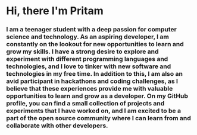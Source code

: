 # Hi, there I'm Pritam
### I am a teenager student with a deep passion for computer science and technology. As an aspiring developer, I am constantly on the lookout for new opportunities to learn and grow my skills. I have a strong desire to explore and experiment with different programming languages and technologies, and I love to tinker with new software and technologies in my free time. In addition to this, I am also an avid participant in hackathons and coding challenges, as I believe that these experiences provide me with valuable opportunities to learn and grow as a developer. On my GitHub profile, you can find a small collection of projects and experiments that I have worked on, and I am excited to be a part of the open source community where I can learn from and collaborate with other developers.
<!-- ------- 

### Languages

<div align="left">
    <img src="https://cdn.jsdelivr.net/gh/devicons/devicon/icons/python/python-original.svg" height="40" width="52"/>
    <img src="https://cdn.jsdelivr.net/gh/devicons/devicon/icons/arduino/arduino-original.svg" height="40" width="52"/>
    <img src="https://cdn.jsdelivr.net/gh/devicons/devicon/icons/html5/html5-original.svg" height="40" width="52"/>
    <img src="https://upload.wikimedia.org/wikipedia/commons/5/5e/Modern_AutoHotkey_Logo_%28no_text%29.svg" height="40" width="52"/>
</div>

### Software

<div align="left">
    <img src="https://cdn.jsdelivr.net/gh/devicons/devicon/icons/git/git-original.svg" height="40" width="52"/>
    <img src="https://cdn.jsdelivr.net/gh/devicons/devicon/icons/raspberrypi/raspberrypi-original.svg" height="40" width="52"/>
    <img src="https://cdn.jsdelivr.net/gh/devicons/devicon/icons/ubuntu/ubuntu-plain.svg" height="40" width="52"/>
	<img src="https://upload.wikimedia.org/wikipedia/commons/3/34/Microsoft_Office_Excel_%282019%E2%80%93present%29.svg" height="40" width="52"/>
    <img src="https://upload.wikimedia.org/wikipedia/commons/0/0c/Blender_logo_no_text.svg" height="40" width="52"/>
    <img src="https://www.adobe.com/content/dam/cc/icons/photoshop-mobile.svg" height="40" width="52"/>
    <img src="https://upload.wikimedia.org/wikipedia/commons/f/fb/Adobe_Illustrator_CC_icon.svg" height="40" width="52"/>
    <img src="https://upload.wikimedia.org/wikipedia/commons/0/0e/Adobe_Audition_CC_icon_%282020%29.svg" height="40" width="52"/>
    <img src="https://upload.wikimedia.org/wikipedia/commons/c/c2/Adobe_XD_CC_icon.svg" height="40" width="52"/>
    <img src="https://upload.wikimedia.org/wikipedia/commons/4/40/Adobe_Premiere_Pro_CC_icon.svg" height="40" width="52"/>
</div> -->